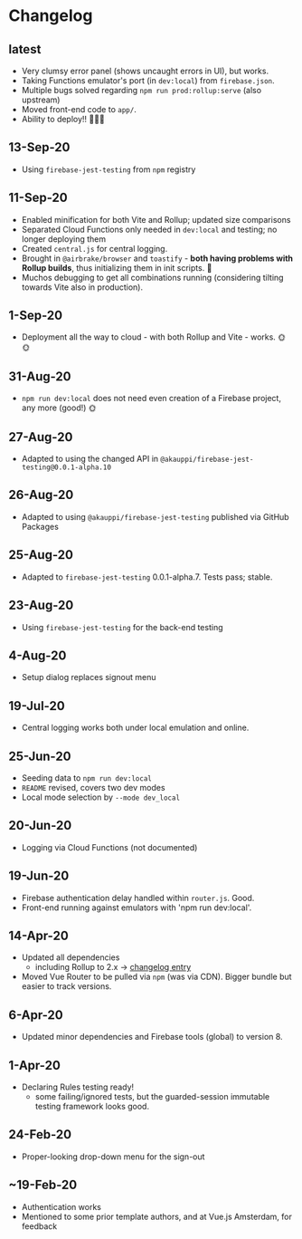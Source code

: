 # Changelog

## latest

- Very clumsy error panel (shows uncaught errors in UI), but works.
- Taking Functions emulator's port (in `dev:local`) from `firebase.json`.
- Multiple bugs solved regarding `npm run prod:rollup:serve` (also upstream)
- Moved front-end code to `app/`.
- Ability to deploy!! 🎉🎉🎉

## 13-Sep-20

- Using `firebase-jest-testing` from `npm` registry

## 11-Sep-20

- Enabled minification for both Vite and Rollup; updated size comparisons
- Separated Cloud Functions only needed in `dev:local` and testing; no longer deploying them
- Created `central.js` for central logging.
- Brought in `@airbrake/browser` and `toastify` - **both having problems with Rollup builds**, thus initializing them in init scripts. 💩
- Muchos debugging to get all combinations running (considering tilting towards Vite also in production).

## 1-Sep-20

- Deployment all the way to cloud - with both Rollup and Vite - works. 🌞🌞

## 31-Aug-20

- `npm run dev:local` does not need even creation of a Firebase project, any more (good!) 🌞 

## 27-Aug-20

- Adapted to using the changed API in `@akauppi/firebase-jest-testing@0.0.1-alpha.10`

## 26-Aug-20

- Adapted to using `@akauppi/firebase-jest-testing` published via GitHub Packages

## 25-Aug-20

- Adapted to `firebase-jest-testing` 0.0.1-alpha.7. Tests pass; stable.

## 23-Aug-20

- Using `firebase-jest-testing` for the back-end testing
 
## 4-Aug-20

- Setup dialog replaces signout menu

## 19-Jul-20

- Central logging works both under local emulation and online.

## 25-Jun-20

- Seeding data to `npm run dev:local`
- `README` revised, covers two dev modes
- Local mode selection by `--mode dev_local`

## 20-Jun-20

- Logging via Cloud Functions (not documented)

## 19-Jun-20

- Firebase authentication delay handled within `router.js`. Good.
- Front-end running against emulators with 'npm run dev:local'.

## 14-Apr-20

- Updated all dependencies
   - including Rollup to 2.x -> [changelog entry](https://github.com/rollup/rollup/releases/tag/v2.0.0)
- Moved Vue Router to be pulled via `npm` (was via CDN). Bigger bundle but easier to track versions.

## 6-Apr-20

- Updated minor dependencies and Firebase tools (global) to version 8.

## 1-Apr-20

- Declaring Rules testing ready!
  - some failing/ignored tests, but the guarded-session immutable testing framework looks good.

## 24-Feb-20

- Proper-looking drop-down menu for the sign-out

## ~19-Feb-20

- Authentication works
- Mentioned to some prior template authors, and at Vue.js Amsterdam, for feedback
